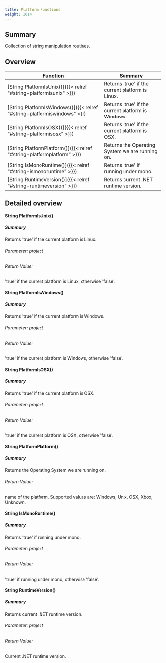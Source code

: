 ```yaml
---
title: Platform Functions
weight: 1014
---
```

## Summary ##
Collection of string manipulation routines.


## Overview ##
| Function | Summary |
| -------- | ------- |
| [String PlatformIsUnix()]({{< relref "#string-platformisunix" >}}) | Returns &#39;true&#39; if the current platform is Linux. |
| [String PlatformIsWindows()]({{< relref "#string-platformiswindows" >}}) | Returns &#39;true&#39; if the current platform is Windows. |
| [String PlatformIsOSX()]({{< relref "#string-platformisosx" >}}) | Returns &#39;true&#39; if the current platform is OSX. |
| [String PlatformPlatform()]({{< relref "#string-platformplatform" >}}) | Returns the Operating System we are running on. |
| [String IsMonoRuntime()]({{< relref "#string-ismonoruntime" >}}) | Returns &#39;true&#39; if running under mono. |
| [String RuntimeVersion()]({{< relref "#string-runtimeversion" >}}) | Returns current .NET runtime version. |
## Detailed overview ##
#### String PlatformIsUnix() ####
##### Summary #####
Returns &#39;true&#39; if the current platform is Linux.

###### Parameter:  project ######


###### Return Value: ######
&#39;true&#39; if the current platform is Linux, otherwise &#39;false&#39;.




#### String PlatformIsWindows() ####
##### Summary #####
Returns &#39;true&#39; if the current platform is Windows.

###### Parameter:  project ######


###### Return Value: ######
&#39;true&#39; if the current platform is Windows, otherwise &#39;false&#39;.




#### String PlatformIsOSX() ####
##### Summary #####
Returns &#39;true&#39; if the current platform is OSX.

###### Parameter:  project ######


###### Return Value: ######
&#39;true&#39; if the current platform is OSX, otherwise &#39;false&#39;.




#### String PlatformPlatform() ####
##### Summary #####
Returns the Operating System we are running on.

###### Return Value: ######
name of the platform. Supported values are: Windows, Unix, OSX, Xbox, Unknown. 




#### String IsMonoRuntime() ####
##### Summary #####
Returns &#39;true&#39; if running under mono.

###### Parameter:  project ######


###### Return Value: ######
&#39;true&#39; if running under mono, otherwise &#39;false&#39;.




#### String RuntimeVersion() ####
##### Summary #####
Returns current .NET runtime version.

###### Parameter:  project ######


###### Return Value: ######
Current .NET runtime version.




